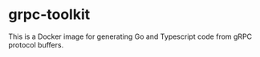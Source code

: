 # grpc-toolkit

This is a Docker image for generating Go and Typescript code from gRPC protocol buffers.